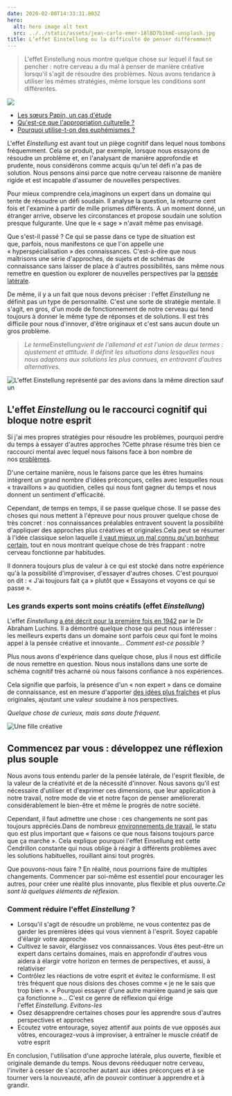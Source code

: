 ```yaml
---
date: 2020-02-08T14:33:31.803Z
hero:
  alt: hero image alt text
  src: ../../static/assets/jean-carlo-emer-18lBD7b1kmE-unsplash.jpg
title: L’effet Einstellung ou la difficulté de penser différemment
---
```



> L'effet Einstellung nous montre quelque chose sur lequel il faut se pencher : notre cerveau a du mal à penser de manière créative lorsqu'il s'agit de résoudre des problèmes. Nous avons tendance à utiliser les mêmes stratégies, même lorsque les conditions sont différentes.

![](https://nospensees.fr/wp-content/uploads/2020/01/homme-pensif-affaires.jpg)

* [Les sœurs Papin, un cas d'étude](https://nospensees.fr/les-soeurs-papin-un-cas-detude/)
* [Qu'est-ce que l'appropriation culturelle ?](https://nospensees.fr/quest-ce-que-lappropriation-culturelle/)
* [Pourquoi utilise-t-on des euphémismes ?](https://nospensees.fr/pourquoi-utilise-t-on-des-euphemismes/)

L'effet *Einstellung* est avant tout un piège cognitif dans lequel nous tombons fréquemment. Cela se produit, par exemple, lorsque nous essayons de résoudre un problème et, en l'analysant de manière approfondie et prudente, nous considérons comme acquis qu'un tel défi n'a pas de solution. Nous pensons ainsi parce que notre cerveau raisonne de manière rigide et est incapable d'assumer de nouvelles perspectives.

Pour mieux comprendre cela,imaginons un expert dans un domaine qui tente de résoudre un défi soudain. Il analyse la question, la retourne cent fois et l'examine à partir de mille prismes différents. A un moment donné, un étranger arrive, observe les circonstances et propose soudain une solution presque fulgurante. Une que le « sage » n'avait même pas envisagé.

Que s'est-il passé ? Ce qui se passe dans ce type de situation est que, parfois, nous manifestons ce que l'on appelle une « hyperspécialisation » des connaissances. C'est-à-dire que nous maîtrisons une série d'approches, de sujets et de schémas de connaissance sans laisser de place à d'autres possibilités, sans même nous remettre en question ou explorer de nouvelles perspectives par la [pensée latérale](https://fr.wikipedia.org/wiki/Pens%C3%A9e_lat%C3%A9rale).

De même, il y a un fait que nous devons préciser : l'effet *Einstellung* ne définit pas un type de personnalité. C'est une sorte de stratégie mentale. Il s'agit, en gros, d'un mode de fonctionnement de notre cerveau qui tend toujours à donner le même type de réponses et de solutions. Il est très difficile pour nous d'innover, d'être originaux et c'est sans aucun doute un gros problème.

> *Le terme*Einstellung*vient de l'allemand et est l'union de deux termes : ajustement et attitude. Il définit les situations dans lesquelles nous nous adaptons aux solutions les plus connues, en entravant d'autres alternatives.*

![L'effet Einstellung représenté par des avions dans la même direction sauf un](https://nospensees.fr/wp-content/uploads/2020/01/avions-meme-directions.jpg)

## L'effet *Einstellung* ou le raccourci cognitif qui bloque notre esprit

Si j'ai mes propres stratégies pour résoudre les problèmes, pourquoi perdre du temps à essayer d'autres approches ?Cette phrase résume très bien ce raccourci mental avec lequel nous faisons face à bon nombre de nos [problèmes](https://nospensees.fr/labsence-de-problemes-ne-garantit-pas-le-bonheur/).

D'une certaine manière, nous le faisons parce que les êtres humains intègrent un grand nombre d'idées préconçues, celles avec lesquelles nous « travaillons » au quotidien, celles qui nous font gagner du temps et nous donnent un sentiment d'efficacité.

Cependant, de temps en temps, il se passe quelque chose. Il se passe des choses qui nous mettent à l'épreuve pour nous prouver quelque chose de très concret : nos connaissances préalables entravent souvent la possibilité d'appliquer des approches plus créatives et originales.Cela peut se résumer à l'idée classique selon laquelle [il vaut mieux un mal connu qu'un bonheur certain](https://nospensees.fr/harvard-etudie-comment-le-bonheur-impacte-la-sante/), tout en nous montrant quelque chose de très frappant : notre cerveau fonctionne par habitudes.

Il donnera toujours plus de valeur à ce qui est stocké dans notre expérience qu'à la possibilité d'improviser, d'essayer d'autres choses. C'est pourquoi on dit : « J'ai toujours fait ça » plutôt que « Essayons et voyons ce qui se passe ».

### Les grands experts sont moins créatifs (effet *Einstellung*)

L'effet *Einstellung* [a été décrit pour la première fois en 1942](https://psycnet.apa.org/doiLanding?doi=10.1037%2Fh0093502) par le Dr Abraham Luchins. Il a démontré quelque chose qui peut nous intéresser : les meilleurs experts dans un domaine sont parfois ceux qui font le moins appel à la pensée créative et innovante... *Comment est-ce possible ?*

Plus nous avons d'expérience dans quelque chose, plus il nous est difficile de nous remettre en question. Nous nous installons dans une sorte de schéma cognitif très acharné où nous faisons confiance à nos expériences.

Cela signifie que parfois, la présence d'un « non expert » dans ce domaine de connaissance, est en mesure d'apporter [des idées plus fraîches](https://nospensees.fr/les-etiquettes-ou-comment-nous-projetons-nos-idees/) et plus originales, ajoutant une valeur soudaine à nos perspectives.

*Quelque chose de curieux, mais sans doute fréquent.*

![Une fille créative](https://nospensees.fr/wp-content/uploads/2020/01/fille-creative.jpg)

## Commencez par vous : développez une réflexion plus souple

Nous avons tous entendu parler de la pensée latérale, de l'esprit flexible, de la valeur de la créativité et de la nécessité d'innover. Nous savons qu'il est nécessaire d'utiliser et d'exprimer ces dimensions, que leur application à notre travail, notre mode de vie et notre façon de penser améliorerait considérablement le bien-être et même le progrès de notre société.

Cependant, il faut admettre une chose : ces changements ne sont pas toujours appréciés.Dans de nombreux [environnements de travail](https://nospensees.fr/stupidite-fonctionnelle-grande-demande-entreprises/), le statu quo est plus important que « faisons ce que nous faisons toujours parce que ça marche ». Cela explique pourquoi l'effet Einsellung est cette Cendrillon constante qui nous oblige à réagir à différents problèmes avec les solutions habituelles, rouillant ainsi tout progrès.

Que pouvons-nous faire ? En réalité, nous pourrions faire de multiples changements. Commencer par soi-même est essentiel pour encourager les autres, pour créer une réalité plus innovante, plus flexible et plus ouverte.*Ce sont là quelques éléments de réflexion.*

### Comment réduire l'effet *Einstellung* ?

* Lorsqu'il s'agit de résoudre un problème, ne vous contentez pas de garder les premières idées qui vous viennent à l'esprit. Soyez capable d'élargir votre approche
* Cultivez le savoir, élargissez vos connaissances. Vous êtes peut-être un expert dans certains domaines, mais en approfondir d'autres vous aidera à élargir votre horizon en termes de perspectives, et aussi, à relativiser
* Contrôlez les réactions de votre esprit et évitez le conformisme. Il est très fréquent que nous disions des choses comme « je ne le sais que trop bien ». « Pourquoi essayer d'une autre manière quand je sais que ça fonctionne »... C'est ce genre de réflexion qui érige l'effet *Einstellung*. *Evitons-les*
* Osez désapprendre certaines choses pour les apprendre sous d'autres perspectives et approches
* Ecoutez votre entourage, soyez attentif aux points de vue opposés aux vôtres, encouragez-vous à improviser, à entraîner le muscle créatif de votre esprit

En conclusion, l'utilisation d'une approche latérale, plus ouverte, flexible et originale demande du temps. Nous devons rééduquer notre cerveau, l'inviter à cesser de s'accrocher autant aux idées préconçues et à se tourner vers la nouveauté, afin de pouvoir continuer à apprendre et à grandir.
